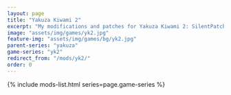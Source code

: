 ```yaml
---
layout: page
title: "Yakuza Kiwami 2"
excerpt: "My modifications and patches for Yakuza Kiwami 2: SilentPatch."
image: "assets/img/games/yk2.jpg"
feature-img: "assets/img/games/bg/yk2.jpg"
parent-series: "yakuza"
game-series: "yk2"
redirect_from: "/mods/yk2/"
order: 0
---
```


{% include mods-list.html series=page.game-series %}
